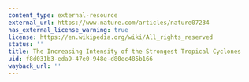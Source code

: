 ```yaml
---
content_type: external-resource
external_url: https://www.nature.com/articles/nature07234
has_external_license_warning: true
license: https://en.wikipedia.org/wiki/All_rights_reserved
status: ''
title: The Increasing Intensity of the Strongest Tropical Cyclones
uid: f8d031b3-eda9-47e0-948e-d80ec485b166
wayback_url: ''
---
```

